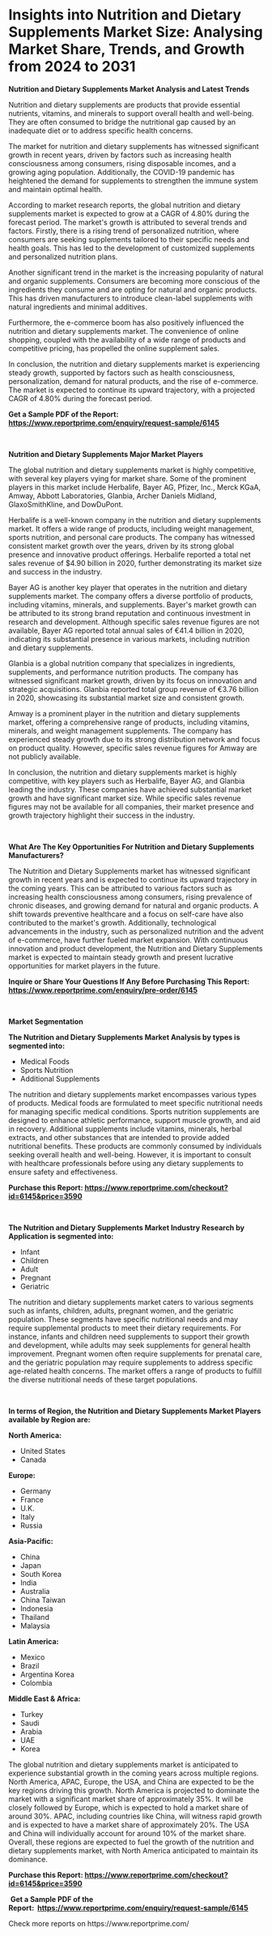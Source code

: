 <p><h1>Insights into Nutrition and Dietary Supplements Market Size: Analysing Market Share, Trends, and Growth from 2024 to 2031</h1></p><p><strong>Nutrition and Dietary Supplements Market Analysis and Latest Trends</strong></p>
<p><p>Nutrition and dietary supplements are products that provide essential nutrients, vitamins, and minerals to support overall health and well-being. They are often consumed to bridge the nutritional gap caused by an inadequate diet or to address specific health concerns.</p><p>The market for nutrition and dietary supplements has witnessed significant growth in recent years, driven by factors such as increasing health consciousness among consumers, rising disposable incomes, and a growing aging population. Additionally, the COVID-19 pandemic has heightened the demand for supplements to strengthen the immune system and maintain optimal health.</p><p>According to market research reports, the global nutrition and dietary supplements market is expected to grow at a CAGR of 4.80% during the forecast period. The market's growth is attributed to several trends and factors. Firstly, there is a rising trend of personalized nutrition, where consumers are seeking supplements tailored to their specific needs and health goals. This has led to the development of customized supplements and personalized nutrition plans.</p><p>Another significant trend in the market is the increasing popularity of natural and organic supplements. Consumers are becoming more conscious of the ingredients they consume and are opting for natural and organic products. This has driven manufacturers to introduce clean-label supplements with natural ingredients and minimal additives.</p><p>Furthermore, the e-commerce boom has also positively influenced the nutrition and dietary supplements market. The convenience of online shopping, coupled with the availability of a wide range of products and competitive pricing, has propelled the online supplement sales.</p><p>In conclusion, the nutrition and dietary supplements market is experiencing steady growth, supported by factors such as health consciousness, personalization, demand for natural products, and the rise of e-commerce. The market is expected to continue its upward trajectory, with a projected CAGR of 4.80% during the forecast period.</p></p>
<p><strong>Get a Sample PDF of the Report:&nbsp; <a href="https://www.reportprime.com/enquiry/request-sample/6145">https://www.reportprime.com/enquiry/request-sample/6145</a></strong></p>
<p>&nbsp;</p>
<p><strong>Nutrition and Dietary Supplements Major Market Players</strong></p>
<p><p>The global nutrition and dietary supplements market is highly competitive, with several key players vying for market share. Some of the prominent players in this market include Herbalife, Bayer AG, Pfizer, Inc., Merck KGaA, Amway, Abbott Laboratories, Glanbia, Archer Daniels Midland, GlaxoSmithKline, and DowDuPont.</p><p>Herbalife is a well-known company in the nutrition and dietary supplements market. It offers a wide range of products, including weight management, sports nutrition, and personal care products. The company has witnessed consistent market growth over the years, driven by its strong global presence and innovative product offerings. Herbalife reported a total net sales revenue of $4.90 billion in 2020, further demonstrating its market size and success in the industry.</p><p>Bayer AG is another key player that operates in the nutrition and dietary supplements market. The company offers a diverse portfolio of products, including vitamins, minerals, and supplements. Bayer's market growth can be attributed to its strong brand reputation and continuous investment in research and development. Although specific sales revenue figures are not available, Bayer AG reported total annual sales of €41.4 billion in 2020, indicating its substantial presence in various markets, including nutrition and dietary supplements.</p><p>Glanbia is a global nutrition company that specializes in ingredients, supplements, and performance nutrition products. The company has witnessed significant market growth, driven by its focus on innovation and strategic acquisitions. Glanbia reported total group revenue of €3.76 billion in 2020, showcasing its substantial market size and consistent growth.</p><p>Amway is a prominent player in the nutrition and dietary supplements market, offering a comprehensive range of products, including vitamins, minerals, and weight management supplements. The company has experienced steady growth due to its strong distribution network and focus on product quality. However, specific sales revenue figures for Amway are not publicly available.</p><p>In conclusion, the nutrition and dietary supplements market is highly competitive, with key players such as Herbalife, Bayer AG, and Glanbia leading the industry. These companies have achieved substantial market growth and have significant market size. While specific sales revenue figures may not be available for all companies, their market presence and growth trajectory highlight their success in the industry.</p></p>
<p>&nbsp;</p>
<p><strong>What Are The Key Opportunities For Nutrition and Dietary Supplements Manufacturers?</strong></p>
<p><p>The Nutrition and Dietary Supplements market has witnessed significant growth in recent years and is expected to continue its upward trajectory in the coming years. This can be attributed to various factors such as increasing health consciousness among consumers, rising prevalence of chronic diseases, and growing demand for natural and organic products. A shift towards preventive healthcare and a focus on self-care have also contributed to the market's growth. Additionally, technological advancements in the industry, such as personalized nutrition and the advent of e-commerce, have further fueled market expansion. With continuous innovation and product development, the Nutrition and Dietary Supplements market is expected to maintain steady growth and present lucrative opportunities for market players in the future.</p></p>
<p><strong>Inquire or Share Your Questions If Any Before Purchasing This Report: <a href="https://www.reportprime.com/enquiry/pre-order/6145">https://www.reportprime.com/enquiry/pre-order/6145</a></strong></p>
<p>&nbsp;</p>
<p><strong>Market Segmentation</strong></p>
<p><strong>The Nutrition and Dietary Supplements Market Analysis by types is segmented into:</strong></p>
<p><ul><li>Medical Foods</li><li>Sports Nutrition</li><li>Additional Supplements</li></ul></p>
<p><p>The nutrition and dietary supplements market encompasses various types of products. Medical foods are formulated to meet specific nutritional needs for managing specific medical conditions. Sports nutrition supplements are designed to enhance athletic performance, support muscle growth, and aid in recovery. Additional supplements include vitamins, minerals, herbal extracts, and other substances that are intended to provide added nutritional benefits. These products are commonly consumed by individuals seeking overall health and well-being. However, it is important to consult with healthcare professionals before using any dietary supplements to ensure safety and effectiveness.</p></p>
<p><strong>Purchase this Report:&nbsp;<a href="https://www.reportprime.com/checkout?id=6145&price=3590">https://www.reportprime.com/checkout?id=6145&price=3590</a></strong></p>
<p>&nbsp;</p>
<p><strong>The Nutrition and Dietary Supplements Market Industry Research by Application is segmented into:</strong></p>
<p><ul><li>Infant</li><li>Children</li><li>Adult</li><li>Pregnant</li><li>Geriatric</li></ul></p>
<p><p>The nutrition and dietary supplements market caters to various segments such as infants, children, adults, pregnant women, and the geriatric population. These segments have specific nutritional needs and may require supplemental products to meet their dietary requirements. For instance, infants and children need supplements to support their growth and development, while adults may seek supplements for general health improvement. Pregnant women often require supplements for prenatal care, and the geriatric population may require supplements to address specific age-related health concerns. The market offers a range of products to fulfill the diverse nutritional needs of these target populations.</p></p>
<p>&nbsp;</p>
<p><strong>In terms of Region, the Nutrition and Dietary Supplements Market Players available by Region are:</strong></p>
<p>
    <p> <strong> North America: </strong>
        <ul>
            <li>United States</li>
            <li>Canada</li>
        </ul>
        </p> 
    <p> <strong> Europe: </strong>
        <ul>
            <li>Germany</li>
            <li>France</li>
            <li>U.K.</li>
            <li>Italy</li>
            <li>Russia</li>
        </ul>
        </p> 
    <p> <strong> Asia-Pacific: </strong>
        <ul>
            <li>China</li>
            <li>Japan</li>
            <li>South Korea</li>
            <li>India</li>
            <li>Australia</li>
            <li>China Taiwan</li>
            <li>Indonesia</li>
            <li>Thailand</li>
            <li>Malaysia</li>
        </ul>
        </p> 
    <p> <strong> Latin America: </strong>
        <ul>
            <li>Mexico</li>
            <li>Brazil</li>
            <li>Argentina Korea</li>
            <li>Colombia</li>
        </ul>
        </p> 
    <p> <strong> Middle East & Africa: </strong>
        <ul>
            <li>Turkey</li>
            <li>Saudi</li>
            <li>Arabia</li>
            <li>UAE</li>
            <li>Korea</li>
        </ul>
    </p>
    </p>
<p><p>The global nutrition and dietary supplements market is anticipated to experience substantial growth in the coming years across multiple regions. North America, APAC, Europe, the USA, and China are expected to be the key regions driving this growth. North America is projected to dominate the market with a significant market share of approximately 35%. It will be closely followed by Europe, which is expected to hold a market share of around 30%. APAC, including countries like China, will witness rapid growth and is expected to have a market share of approximately 20%. The USA and China will individually account for around 10% of the market share.  Overall, these regions are expected to fuel the growth of the nutrition and dietary supplements market, with North America anticipated to maintain its dominance.</p></p>
<p><strong>Purchase this Report: <a href="https://www.reportprime.com/checkout?id=6145&price=3590">https://www.reportprime.com/checkout?id=6145&price=3590</a></strong></p>
<p>&nbsp;<strong>Get a Sample PDF of the Report:&nbsp;&nbsp;<a href="https://www.reportprime.com/enquiry/request-sample/6145">https://www.reportprime.com/enquiry/request-sample/6145</a></strong></p>
<p><strong></strong></p>
<p>Check more reports on https://www.reportprime.com/</p>